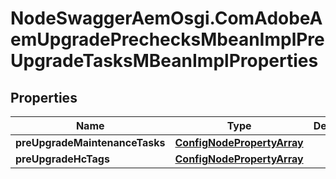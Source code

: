 # NodeSwaggerAemOsgi.ComAdobeAemUpgradePrechecksMbeanImplPreUpgradeTasksMBeanImplProperties

## Properties
Name | Type | Description | Notes
------------ | ------------- | ------------- | -------------
**preUpgradeMaintenanceTasks** | [**ConfigNodePropertyArray**](ConfigNodePropertyArray.md) |  | [optional] 
**preUpgradeHcTags** | [**ConfigNodePropertyArray**](ConfigNodePropertyArray.md) |  | [optional] 


